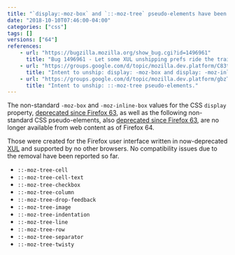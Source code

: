 ```yaml
---
title: "`display:-moz-box` and `::-moz-tree` pseudo-elements have been removed"
date: "2018-10-10T07:46:00-04:00"
categories: ["css"]
tags: []
versions: ["64"]
references:
    - url: "https://bugzilla.mozilla.org/show_bug.cgi?id=1496961"
      title: "Bug 1496961 - Let some XUL unshipping prefs ride the trains."
    - url: "https://groups.google.com/d/topic/mozilla.dev.platform/C83tct9EPAk/discussion"
      title: "Intent to unship: display: -moz-box and display: -moz-inline-box from content pages."
    - url: "https://groups.google.com/d/topic/mozilla.dev.platform/gbzTmE4uvJk/discussion"
      title: "Intent to unship: ::-moz-tree pseudo-elements."
---
```

The non-standard `-moz-box` and `-moz-inline-box` values for the CSS `display` property, [deprecated since Firefox 63](https://www.fxsitecompat.dev/en-CA/docs/2018/display-moz-box-and-display-moz-inline-box-have-been-deprecated/), as well as the following non-standard CSS pseudo-elements, also [deprecated since Firefox 63](https://www.fxsitecompat.dev/en-CA/docs/2018/moz-tree-pseudo-elements-have-been-deprecated/), are no longer available from web content as of Firefox 64.

Those were created for the Firefox user interface written in now-deprecated [XUL](https://developer.mozilla.org/docs/Mozilla/Tech/XUL) and supported by no other browsers. No compatibility issues due to the removal have been reported so far.

* `::-moz-tree-cell`
* `::-moz-tree-cell-text`
* `::-moz-tree-checkbox`
* `::-moz-tree-column`
* `::-moz-tree-drop-feedback`
* `::-moz-tree-image`
* `::-moz-tree-indentation`
* `::-moz-tree-line`
* `::-moz-tree-row`
* `::-moz-tree-separator`
* `::-moz-tree-twisty`
